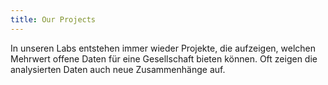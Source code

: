 ```yaml
---
title: Our Projects
---
```


In unseren Labs entstehen immer wieder Projekte, die aufzeigen, welchen Mehrwert
offene Daten für eine Gesellschaft bieten können. Oft zeigen die analysierten
Daten auch neue Zusammenhänge auf.
